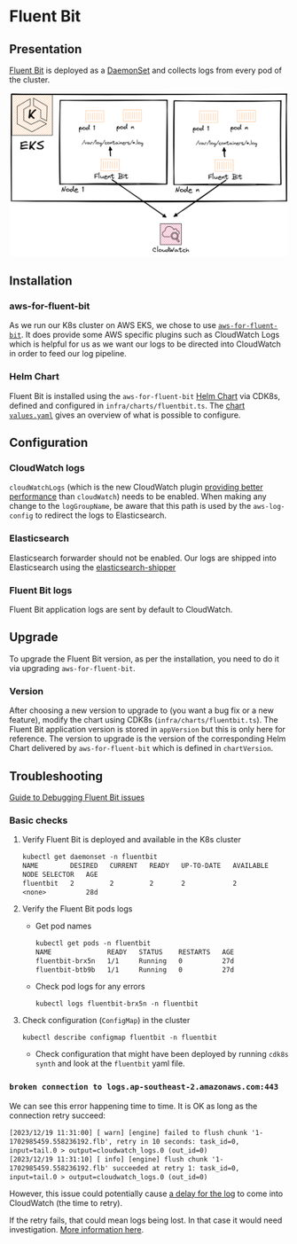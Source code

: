 # Fluent Bit

## Presentation

[Fluent Bit](https://docs.fluentbit.io/manual/installation/kubernetes) is deployed as a [DaemonSet](https://kubernetes.io/docs/concepts/workloads/controllers/daemonset/) and collects logs from every pod of the cluster.

![Fluent Bit in EKS](static/fluentbit_in_eks.png)

## Installation

### aws-for-fluent-bit

As we run our K8s cluster on AWS EKS, we chose to use [`aws-for-fluent-bit`](https://github.com/aws/aws-for-fluent-bit). It does provide some AWS specific plugins such as CloudWatch Logs which is helpful for us as we want our logs to be directed into CloudWatch in order to feed our log pipeline.

### Helm Chart

Fluent Bit is installed using the `aws-for-fluent-bit` [Helm Chart](https://github.com/aws/eks-charts/tree/master/stable/aws-for-fluent-bit) via CDK8s, defined and configured in `infra/charts/fluentbit.ts`. The [chart `values.yaml`](https://github.com/aws/eks-charts/blob/master/stable/aws-for-fluent-bit/values.yaml) gives an overview of what is possible to configure.

## Configuration

### CloudWatch logs

`cloudWatchLogs` (which is the new CloudWatch plugin [providing better performance](https://github.com/aws/eks-charts/pull/903) than `cloudWatch`) needs to be enabled.
When making any change to the `logGroupName`, be aware that this path is used by the `aws-log-config` to redirect the logs to Elasticsearch.

### Elasticsearch

Elasticsearch forwarder should not be enabled. Our logs are shipped into Elasticsearch using the [elasticsearch-shipper](https://github.com/linz/elasticsearch-shipper)

### Fluent Bit logs

Fluent Bit application logs are sent by default to CloudWatch.

## Upgrade

To upgrade the Fluent Bit version, as per the installation, you need to do it via upgrading `aws-for-fluent-bit`.

### Version

After choosing a new version to upgrade to (you want a bug fix or a new feature), modify the chart using CDK8s (`infra/charts/fluentbit.ts`).
The Fluent Bit application version is stored in `appVersion` but this is only here for reference. The version to upgrade is the version of the corresponding Helm Chart delivered by `aws-for-fluent-bit` which is defined in `chartVersion`.

## Troubleshooting

[Guide to Debugging Fluent Bit issues](https://github.com/aws/aws-for-fluent-bit/blob/mainline/troubleshooting/debugging.md)

### Basic checks

1. Verify Fluent Bit is deployed and available in the K8s cluster

   ```shell
   kubectl get daemonset -n fluentbit
   NAME        DESIRED   CURRENT   READY   UP-TO-DATE   AVAILABLE   NODE SELECTOR   AGE
   fluentbit   2         2         2       2            2           <none>          28d
   ```

2. Verify the Fluent Bit pods logs

   - Get pod names

     ```shell
     kubectl get pods -n fluentbit
     NAME              READY   STATUS    RESTARTS   AGE
     fluentbit-brx5n   1/1     Running   0          27d
     fluentbit-btb9b   1/1     Running   0          27d
     ```

   - Check pod logs for any errors

     ```shell
     kubectl logs fluentbit-brx5n -n fluentbit
     ```

3. Check configuration (`ConfigMap`) in the cluster

   ```shell
   kubectl describe configmap fluentbit -n fluentbit
   ```

   - Check configuration that might have been deployed by running `cdk8s synth` and look at the `fluentbit` yaml file.

### `broken connection to logs.ap-southeast-2.amazonaws.com:443`

We can see this error happening time to time. It is OK as long as the connection retry succeed:

```shell
[2023/12/19 11:31:00] [ warn] [engine] failed to flush chunk '1-1702985459.558236192.flb', retry in 10 seconds: task_id=0, input=tail.0 > output=cloudwatch_logs.0 (out_id=0)
[2023/12/19 11:31:10] [ info] [engine] flush chunk '1-1702985459.558236192.flb' succeeded at retry 1: task_id=0, input=tail.0 > output=cloudwatch_logs.0 (out_id=0)
```

However, this issue could potentially cause [a delay for the log](https://github.com/aws/aws-for-fluent-bit/blob/mainline/troubleshooting/debugging.md#log-delay) to come into CloudWatch (the time to retry).

If the retry fails, that could mean logs being lost. In that case it would need investigation. [More information here](https://github.com/aws/aws-for-fluent-bit/blob/mainline/troubleshooting/debugging.md#how-do-i-tell-if-fluent-bit-is-losing-logs).
